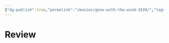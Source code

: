 ```yaml
---
{"dg-publish":true,"permalink":"/movies/gone-with-the-wind-1939/","tags":["movies"],"created":"2024-06-18","updated":"2024-06-18"}
---
```



# Review
